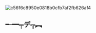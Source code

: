 ![c56f6c8950e0818b0cfb7af2fb626af4](https://github.com/user-attachments/assets/5d646776-8128-4a78-8951-ac86bdbe681e)

## ╾━╤デ╦︻

<!--
**eartheia/eartheia** is a ✨ _special_ ✨ repository because its `README.md` (this file) appears on your GitHub profile.

Here are some ideas to get you started:

- 🔭 I’m currently working on ...
- 🌱 I’m currently learning ...
- 👯 I’m looking to collaborate on ...
- 🤔 I’m looking for help with ...
- 💬 Ask me about ...
- 📫 How to reach me: ...
- 😄 Pronouns: ...
- ⚡ Fun fact: ...
-->
